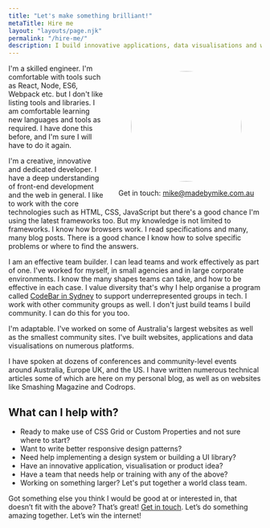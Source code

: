 ```yaml
---
title: "Let's make something brilliant!"
metaTitle: Hire me
layout: "layouts/page.njk"
permalink: "/hire-me/"
description: I build innovative applications, data visualisations and websites. I want to make amazing user experiences that focus on quality, performance and great design, with built-in accessibility. I write maintainable, future-proof code with the latest tools and techniques.
---
```


<style>
  .get-in-touch {
      text-align: center; 
      margin-bottom: 1em; 
  }

  @media (min-width: 900px) {
    .get-in-touch {
        float:right;
        margin-left: 1em;  
    }
  }

  @media (min-width: 1200px) {
    .get-in-touch {
        margin-left: calc(-25% + 1em); 
        transform: translate(50%,0);
    }
  }
</style>
<div class="get-in-touch">
    <figure>
        <img style="border-radius:50%; border: solid 5px var(--THEME_HIGHLIGHT); width: 220px;" src="/img/mug/mike.jpg"/>
    </figure>
    Get in touch:
    <a href="mailto:mike@madebymike.com.au">mike@madebymike.com.au</a>
</div>

I'm a skilled engineer. I'm comfortable with tools such as React, Node, ES6, Webpack etc. but I don't like listing tools and libraries. I am comfortable learning new languages and tools as required. I have done this before, and I'm sure I will have to do it again.

I'm a creative, innovative and dedicated developer. I have a deep understanding of front-end development and the web in general. I like to work with the core technologies such as HTML, CSS, JavaScript but there's a good chance I'm using the latest frameworks too. But my knowledge is not limited to frameworks. I know how browsers work. I read specifications and many, many blog posts. There is a good chance I know how to solve specific problems or where to find the answers.

I am an effective team builder. I can lead teams and work effectively as part of one. I've worked for myself, in small agencies and in large corporate environments. I know the many shapes teams can take, and how to be effective in each case. I value diversity that's why I help organise a program called [CodeBar in Sydney](https://codebar.io/sydney) to support underrepresented groups in tech. I work with other community groups as well. I don't just build teams I build community. I can do this for you too.

I'm adaptable. I've worked on some of Australia's largest websites as well as the smallest community sites. I've built websites, applications and data visualisations on numerous platforms.

I have spoken at dozens of conferences and community-level events around Australia, Europe UK, and the US. I have written numerous technical articles some of which are here on my personal blog, as well as on websites like Smashing Magazine and Codrops.

## What can I help with?

- Ready to make use of CSS Grid or Custom Properties and not sure where to start?
- Want to write better responsive design patterns?
- Need help implementing a design system or building a UI library?
- Have an innovative application, visualisation or product idea?
- Have a team that needs help or training with any of the above?
- Working on something larger? Let's put together a world class team.

Got something else you think I would be good at or interested in, that doesn’t fit with the above? That’s great! <a href="mailto:mike@madebymike.com.au">Get in touch</a>. Let’s do something amazing together. Let’s win the internet!
